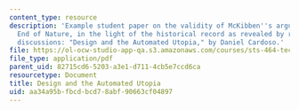 ```yaml
---
content_type: resource
description: 'Example student paper on the validity of McKibben''s argument in The
  End of Nature, in the light of the historical record as revealed by readings and
  discussions: "Design and the Automated Utopia," by Daniel Cardoso.'
file: https://ol-ocw-studio-app-qa.s3.amazonaws.com/courses/sts-464-technology-and-the-literary-imagination-spring-2008/aa34a95bfbcdbcd78abf90663cf04897_dcardoso_final.pdf
file_type: application/pdf
parent_uid: 82715cd6-5203-a3e1-d711-4cb5e7ccd6ca
resourcetype: Document
title: Design and the Automated Utopia
uid: aa34a95b-fbcd-bcd7-8abf-90663cf04897
---
```

